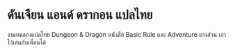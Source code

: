 # ดันเจียน แอนด์ ดรากอน แปลไทย

งานทดลองแปลไทย Dungeon & Dragon หนังสือ Basic Rule และ Adventure บางส่วน เอาไว้เล่นกับเพื่อนได้
